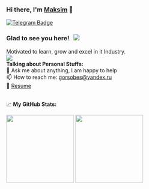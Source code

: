 ### Hi there, I'm <a href="https://github.com/gorsobes">Maksim</a> 👋

<a href="https://t.me/gors0bes" rel="nofollow"><img src="https://camo.githubusercontent.com/a656e15491abeb687ac466ec7c137cc75fb3244ef2b2cfb249da842e04b3fba4/68747470733a2f2f696d672e736869656c64732e696f2f62616467652f2d54656c656772616d2d3030383863633f7374796c653d666c61742d737175617265266c6f676f3d54656c656772616d266c6f676f436f6c6f723d7768697465" alt="Telegram Badge" data-canonical-src="https://img.shields.io/badge/-Telegram-0088cc?style=flat-square&amp;logo=Telegram&amp;logoColor=white" style="max-width:100%;"></a>

### Glad to see you here! &nbsp; ![](https://visitor-badge.glitch.me/badge?page_id=gorsobes.gorsobes)
 Motivated to learn, grow and excel in it Industry.
<br>
<img src="https://www.codewars.com/users/gorsobes/badges/micro" />
<br>
<b>Talking about Personal Stuffs:</b>
</br>
💬 Ask me about anything, I am happy to help</br>
📫 How to reach me: <a href="mailto:gorsobes@yandex.ru">gorsobes@yandex.ru</a></br>
📝 <a href="https://resume-2022-maxim.vercel.app/" rel="nofollow">Resume</a></br>
</br>

📈 **My GitHub Stats:**
<p>
  <img height="180em" src="https://github-readme-stats.vercel.app/api?username=gorsobes&show_icons=true&hide_border=true&&count_private=true&include_all_commits=true" />
  <img height="180em" src="https://github-readme-stats.vercel.app/api/top-langs/?username=gorsobes&exclude_repo=KNN-Image-Classification&show_icons=true&hide_border=true&layout=compact&langs_count=8"/>
</p>

